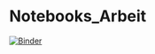 # Notebooks_Arbeit
[![Binder](https://mybinder.org/badge_logo.svg)](https://mybinder.org/v2/gh/andreasstoll/Notebooks_Arbeit/HEAD)
